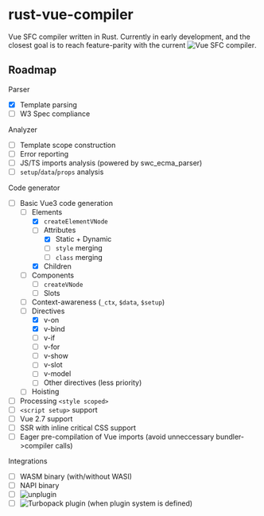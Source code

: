 # rust-vue-compiler

Vue SFC compiler written in Rust.
Currently in early development, and the closest goal is to reach feature-parity with the current ![Vue SFC compiler](https://sfc.vuejs.org).

## Roadmap
Parser
- [x] Template parsing
- [ ] W3 Spec compliance

Analyzer
- [ ] Template scope construction
- [ ] Error reporting
- [ ] JS/TS imports analysis (powered by swc_ecma_parser)
- [ ] `setup`/`data`/`props` analysis

Code generator
- [ ] Basic Vue3 code generation
  - [ ] Elements
    - [x] `createElementVNode`
    - [ ] Attributes
      - [x] Static + Dynamic
      - [ ] `style` merging
      - [ ] `class` merging
    - [x] Children
  - [ ] Components
    - [ ] `createVNode`
    - [ ] Slots
  - [ ] Context-awareness (`_ctx`, `$data`, `$setup`)
  - [ ] Directives
    - [x] v-on
    - [x] v-bind
    - [ ] v-if
    - [ ] v-for
    - [ ] v-show
    - [ ] v-slot
    - [ ] v-model
    - [ ] Other directives (less priority)
  - [ ] Hoisting

- [ ] Processing `<style scoped>`
- [ ] `<script setup>` support
- [ ] Vue 2.7 support
- [ ] SSR with inline critical CSS support
- [ ] Eager pre-compilation of Vue imports (avoid unneccessary bundler->compiler calls)

Integrations
- [ ] WASM binary (with/without WASI)
- [ ] NAPI binary
- [ ] ![unplugin](https://github.com/unjs/unplugin)
- [ ] ![Turbopack](https://github.com/vercel/turbo) plugin (when plugin system is defined)
